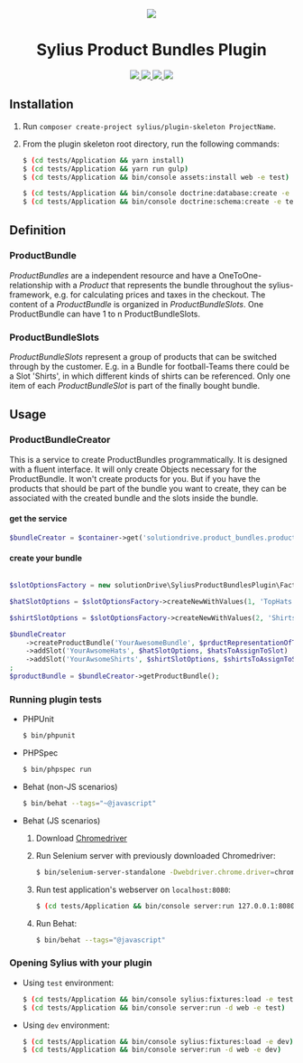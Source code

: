 <p align="center">
    <a href="http://sylius.org" target="_blank">
        <img src="http://demo.sylius.org/assets/shop/img/logo.png" />
    </a>
</p>
<h1 align="center">Sylius Product Bundles Plugin</h1>
<p align="center">
    <a href="https://packagist.org/packages/solutiondrive/sylius-product-bundles-plugin" title="License">
        <img src="https://img.shields.io/packagist/l/solutiondrive/sylius-product-bundles-plugin.svg" />
    </a>
    <a href="https://packagist.org/packages/solutiondrive/sylius-product-bundles-plugin" title="Version">
        <img src="https://img.shields.io/packagist/v/solutiondrive/sylius-product-bundles-plugin.svg" />
    </a>
    <a href="https://travis-ci.org/solutionDrive/SyliusProductBundlesPlugin" title="Build status">
        <img src="https://img.shields.io/travis/solutionDrive/SyliusProductBundlesPlugin/master.svg" />
    </a>
    <a href="https://scrutinizer-ci.com/g/solutionDrive/SyliusProductBundlesPlugin/" title="Scrutinizer">
        <img src="https://img.shields.io/scrutinizer/g/solutionDrive/SyliusProductBundlesPlugin.svg" />
    </a>
</p>

## Installation

1. Run `composer create-project sylius/plugin-skeleton ProjectName`.

2. From the plugin skeleton root directory, run the following commands:

    ```bash
    $ (cd tests/Application && yarn install)
    $ (cd tests/Application && yarn run gulp)
    $ (cd tests/Application && bin/console assets:install web -e test)
    
    $ (cd tests/Application && bin/console doctrine:database:create -e test)
    $ (cd tests/Application && bin/console doctrine:schema:create -e test)
    ```

## Definition
### ProductBundle
*ProductBundles* are a independent resource and have a OneToOne-relationship with a *Product* that represents the bundle
throughout the sylius-framework, e.g. for calculating prices and taxes in the checkout.
The content of a *ProductBundle* is organized in *ProductBundleSlots*. One ProductBundle can have 1 to n ProductBundleSlots.

### ProductBundleSlots
*ProductBundleSlots* represent a group of products that can be switched through by the customer. E.g. in a Bundle for 
football-Teams there could be a Slot 'Shirts', in which different kinds of shirts can be referenced. Only one item of
each *ProductBundleSlot* is part of the finally bought bundle.

## Usage
### ProductBundleCreator
This is a service to create ProductBundles programmatically. It is designed with a fluent interface. It will only create
Objects necessary for the ProductBundle. It won't create products for you. But if you have the products that should be 
part of the bundle you want to create, they can be associated with the created bundle and the slots inside the bundle.

#### get the service
```php
$bundleCreator = $container->get('solutiondrive.product_bundles.product_bundle_creator');
```

#### create your bundle
```php

$slotOptionsFactory = new solutionDrive\SyliusProductBundlesPlugin\Factory\ProductBundleSlotOptionsFactory();

$hatSlotOptions = $slotOptionsFactory->createNewWithValues(1, 'TopHats');

$shirtSlotOptions = $slotOptionsFactory->createNewWithValues(2, 'Shirts', ['someAdditionalOption' => 'AndItsValue']);

$bundleCreator
    ->createProductBundle('YourAwesomeBundle', $prductRepresentationOfTheBundle)
    ->addSlot('YourAwsomeHats', $hatSlotOptions, $hatsToAssignToSlot)
    ->addSlot('YourAwsomeShirts', $shirtSlotOptions, $shirtsToAssignToSlot)
;
$productBundle = $bundleCreator->getProductBundle();
```

### Running plugin tests

  - PHPUnit

    ```bash
    $ bin/phpunit
    ```

  - PHPSpec

    ```bash
    $ bin/phpspec run
    ```

  - Behat (non-JS scenarios)

    ```bash
    $ bin/behat --tags="~@javascript"
    ```

  - Behat (JS scenarios)
 
    1. Download [Chromedriver](https://sites.google.com/a/chromium.org/chromedriver/)
    
    2. Run Selenium server with previously downloaded Chromedriver:
    
        ```bash
        $ bin/selenium-server-standalone -Dwebdriver.chrome.driver=chromedriver
        ```
    3. Run test application's webserver on `localhost:8080`:
    
        ```bash
        $ (cd tests/Application && bin/console server:run 127.0.0.1:8080 -d web -e test)
        ```
    
    4. Run Behat:
    
        ```bash
        $ bin/behat --tags="@javascript"
        ```

### Opening Sylius with your plugin

- Using `test` environment:

    ```bash
    $ (cd tests/Application && bin/console sylius:fixtures:load -e test)
    $ (cd tests/Application && bin/console server:run -d web -e test)
    ```
    
- Using `dev` environment:

    ```bash
    $ (cd tests/Application && bin/console sylius:fixtures:load -e dev)
    $ (cd tests/Application && bin/console server:run -d web -e dev)
    ```
